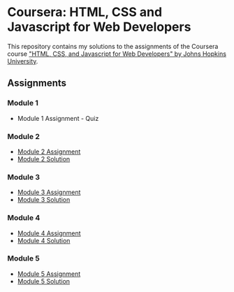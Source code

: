 # Coursera: HTML, CSS and Javascript for Web Developers

This repository contains my solutions to the assignments of the Coursera course
["HTML, CSS, and Javascript for Web Developers" by Johns Hopkins University](https://www.coursera.org/learn/html-css-javascript-for-web-developers).


## Assignments

### Module 1

* Module 1 Assignment - Quiz

### Module 2

* [Module 2 Assignment ](./descriptions/assignment2/Assignment-2.md)
* [Module 2 Solution](https://goggle.github.io/Coursera_HTML-CSS-Javascript-for-Web-Developers/module2_solution/)

### Module 3

* [Module 3 Assignment ](./descriptions/assignment2/Assignment-2.md)
* [Module 3 Solution](https://goggle.github.io/Coursera_HTML-CSS-Javascript-for-Web-Developers/module2_solution/)

### Module 4

* [Module 4 Assignment ](./descriptions/assignment2/Assignment-2.md)
* [Module 4 Solution](https://goggle.github.io/Coursera_HTML-CSS-Javascript-for-Web-Developers/module2_solution/)

### Module 5

* [Module 5 Assignment ](./descriptions/assignment2/Assignment-2.md)
* [Module 5 Solution](https://goggle.github.io/Coursera_HTML-CSS-Javascript-for-Web-Developers/module2_solution/)

